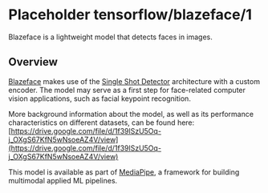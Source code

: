 # Placeholder tensorflow/blazeface/1

Blazeface is a lightweight model that detects faces in images.

<!-- module-type: image-object-detection -->
<!-- task: image-object-detection -->
<!-- fine-tunable: false -->
<!-- network-architecture: ssd -->

## Overview

[Blazeface](https://arxiv.org/abs/1907.05047) makes use of the
[Single Shot Detector](https://arxiv.org/abs/1512.02325) architecture with a
custom encoder. The model may serve as a first step for face-related computer
vision applications, such as facial keypoint recognition.

More background information about the model, as well as its performance
characteristics on different datasets, can be found here:
[https://drive.google.com/file/d/1f39lSzU5Oq-j_OXgS67KfN5wNsoeAZ4V/view](https://drive.google.com/file/d/1f39lSzU5Oq-j_OXgS67KfN5wNsoeAZ4V/view)

This model is available as part of
[MediaPipe](https://github.com/google/mediapipe/tree/master/mediapipe/models), a
framework for building multimodal applied ML pipelines.
